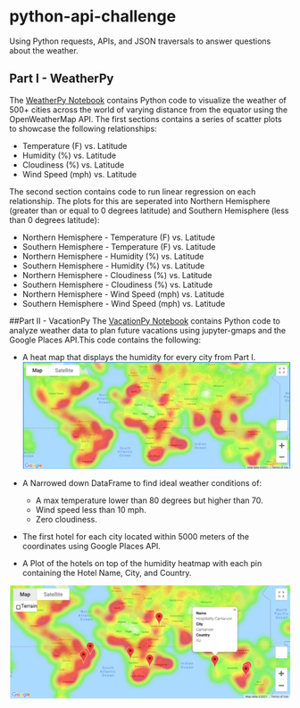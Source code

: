 # python-api-challenge
Using Python requests, APIs, and JSON traversals to answer questions about the weather.

## Part I - WeatherPy
The [WeatherPy Notebook](./WeatherPy.ipynb) contains Python code to visualize the weather of 500+ cities across the world of varying distance from the equator using the OpenWeatherMap API. The first sections contains a series of scatter plots to showcase the following relationships:

* Temperature (F) vs. Latitude
* Humidity (%) vs. Latitude
* Cloudiness (%) vs. Latitude
* Wind Speed (mph) vs. Latitude

The second section contains code to run linear regression on each relationship. The plots for this are seperated into Northern Hemisphere (greater than or equal to 0 degrees latitude) and Southern Hemisphere (less than 0 degrees latitude):

* Northern Hemisphere - Temperature (F) vs. Latitude
* Southern Hemisphere - Temperature (F) vs. Latitude
* Northern Hemisphere - Humidity (%) vs. Latitude
* Southern Hemisphere - Humidity (%) vs. Latitude
* Northern Hemisphere - Cloudiness (%) vs. Latitude
* Southern Hemisphere - Cloudiness (%) vs. Latitude
* Northern Hemisphere - Wind Speed (mph) vs. Latitude
* Southern Hemisphere - Wind Speed (mph) vs. Latitude

##Part II - VacationPy
The [VacationPy Notebook](./VacationPy.ipynb) contains Python code to analyze weather data to plan future vacations using jupyter-gmaps and the Google Places API.This code contains the following:

* A heat map that displays the humidity for every city from Part I.
![Heatmap](./output_data/heatmap.PNG)

* A Narrowed down DataFrame to find ideal weather conditions of:
  * A max temperature lower than 80 degrees but higher than 70.
  * Wind speed less than 10 mph.
  * Zero cloudiness.

* The first hotel for each city located within 5000 meters of the coordinates using Google Places API.
* A Plot of the hotels on top of the humidity heatmap with each pin containing the Hotel Name, City, and Country.

![Hotel Markers Heatmap](./output_data/Hotel_markers_heatmap.PNG)
